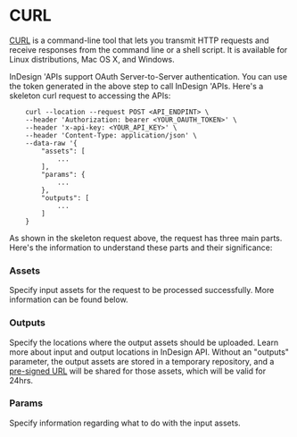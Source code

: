 # CURL

[CURL](https://developer.adobe.com/commerce/webapi/get-started/gs-curl/)
is a command-line tool that lets you transmit HTTP requests and receive
responses from the command line or a shell script. It is available for
Linux distributions, Mac OS X, and Windows.

InDesign 'APIs support OAuth Server-to-Server authentication. You can
use the token generated in the above step to call InDesign 'APIs. 
Here's a skeleton curl request to accessing the APIs:

```curl
    curl --location --request POST <API_ENDPINT> \
    --header 'Authorization: bearer <YOUR_OAUTH_TOKEN>' \
    --header 'x-api-key: <YOUR_API_KEY>' \
    --header 'Content-Type: application/json' \
    --data-raw '{
        "assets": [
            ...
        ],
        "params": {
            ...
        },
        "outputs": [
            ...
        ]
    }
```

As shown in the skeleton request above, the request has three main
parts. Here's the information to understand these parts and their
significance:

### Assets

Specify input assets for the request to be processed successfully. More
information can be found below.

### Outputs 

Specify the locations where the output assets should be uploaded. Learn
more about input and output locations in InDesign API. Without an
"outputs" parameter, the output assets are stored in a temporary
repository, and a [pre-signed URL](#pre-signed-urls) will
be shared for those assets, which will be valid for 24hrs.

### Params 

Specify information regarding what to do with the input assets.